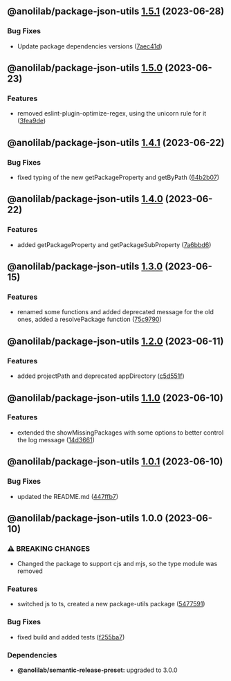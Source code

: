 ## @anolilab/package-json-utils [1.5.1](https://github.com/anolilab/javascript-style-guide/compare/@anolilab/package-json-utils@1.5.0...@anolilab/package-json-utils@1.5.1) (2023-06-28)


### Bug Fixes

* Update package dependencies versions ([7aec41d](https://github.com/anolilab/javascript-style-guide/commit/7aec41d753081b2cca2f1bb1f7daf1615c6568cb))

## @anolilab/package-json-utils [1.5.0](https://github.com/anolilab/javascript-style-guide/compare/@anolilab/package-json-utils@1.4.1...@anolilab/package-json-utils@1.5.0) (2023-06-23)


### Features

* removed eslint-plugin-optimize-regex, using the unicorn rule for it ([3fea9de](https://github.com/anolilab/javascript-style-guide/commit/3fea9de9fc88713d40dffa66daa8b835210ae3ba))

## @anolilab/package-json-utils [1.4.1](https://github.com/anolilab/javascript-style-guide/compare/@anolilab/package-json-utils@1.4.0...@anolilab/package-json-utils@1.4.1) (2023-06-22)


### Bug Fixes

* fixed typing of the new getPackageProperty and getByPath ([64b2b07](https://github.com/anolilab/javascript-style-guide/commit/64b2b07a59c7458c5e674e670e68963e468f2dde))

## @anolilab/package-json-utils [1.4.0](https://github.com/anolilab/javascript-style-guide/compare/@anolilab/package-json-utils@1.3.0...@anolilab/package-json-utils@1.4.0) (2023-06-22)


### Features

* added getPackageProperty and getPackageSubProperty ([7a6bbd6](https://github.com/anolilab/javascript-style-guide/commit/7a6bbd631a8de7d395a37bd30d06c9b1a29cb895))

## @anolilab/package-json-utils [1.3.0](https://github.com/anolilab/javascript-style-guide/compare/@anolilab/package-json-utils@1.2.0...@anolilab/package-json-utils@1.3.0) (2023-06-15)


### Features

* renamed some functions and added deprecated message for the old ones, added a resolvePackage function ([75c9790](https://github.com/anolilab/javascript-style-guide/commit/75c9790acd510ad921492727a5a27b3f5f3256e2))

## @anolilab/package-json-utils [1.2.0](https://github.com/anolilab/javascript-style-guide/compare/@anolilab/package-json-utils@1.1.0...@anolilab/package-json-utils@1.2.0) (2023-06-11)


### Features

* added projectPath and deprecated appDirectory ([c5d551f](https://github.com/anolilab/javascript-style-guide/commit/c5d551f8635434cc5a429fa71b3a8102489d5bd2))

## @anolilab/package-json-utils [1.1.0](https://github.com/anolilab/javascript-style-guide/compare/@anolilab/package-json-utils@1.0.1...@anolilab/package-json-utils@1.1.0) (2023-06-10)


### Features

* extended the showMissingPackages with some options to better control the log message ([14d3661](https://github.com/anolilab/javascript-style-guide/commit/14d3661e587246c96f352baf7a5ce1190444ebb8))

## @anolilab/package-json-utils [1.0.1](https://github.com/anolilab/javascript-style-guide/compare/@anolilab/package-json-utils@1.0.0...@anolilab/package-json-utils@1.0.1) (2023-06-10)


### Bug Fixes

* updated the README.md ([447ffb7](https://github.com/anolilab/javascript-style-guide/commit/447ffb73e5852588102e5868ef4e5f76c94aa8f3))

## @anolilab/package-json-utils 1.0.0 (2023-06-10)


### ⚠ BREAKING CHANGES

* Changed the package to support cjs and mjs, so the type module was removed

### Features

* switched js to ts, created a new package-utils package ([5477591](https://github.com/anolilab/javascript-style-guide/commit/5477591aa46d878b8535ff8503384e27ca537a7f))


### Bug Fixes

* fixed build and added tests ([f255ba7](https://github.com/anolilab/javascript-style-guide/commit/f255ba7fc3860e34432fc2dd6f1f8ab0d24bb399))



### Dependencies

* **@anolilab/semantic-release-preset:** upgraded to 3.0.0
